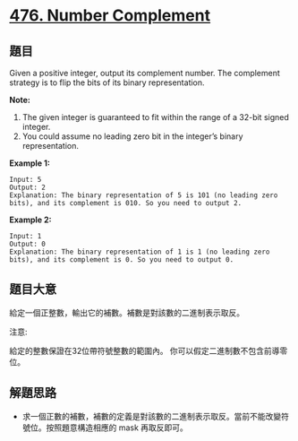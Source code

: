 # [476. Number Complement](https://leetcode.com/problems/number-complement/)


## 題目

Given a positive integer, output its complement number. The complement strategy is to flip the bits of its binary representation.

**Note:**

1. The given integer is guaranteed to fit within the range of a 32-bit signed integer.
2. You could assume no leading zero bit in the integer’s binary representation.

**Example 1:**

    Input: 5
    Output: 2
    Explanation: The binary representation of 5 is 101 (no leading zero bits), and its complement is 010. So you need to output 2.

**Example 2:**

    Input: 1
    Output: 0
    Explanation: The binary representation of 1 is 1 (no leading zero bits), and its complement is 0. So you need to output 0.


## 題目大意

給定一個正整數，輸出它的補數。補數是對該數的二進制表示取反。

注意:

給定的整數保證在32位帶符號整數的範圍內。
你可以假定二進制數不包含前導零位。



## 解題思路


- 求一個正數的補數，補數的定義是對該數的二進制表示取反。當前不能改變符號位。按照題意構造相應的 mask 再取反即可。

